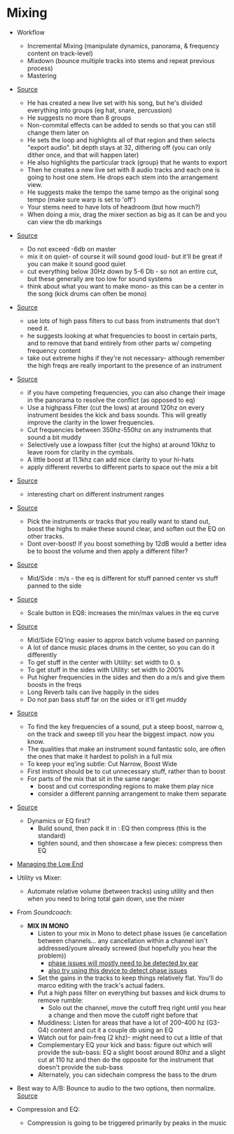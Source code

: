 Mixing
==============

- Workflow
    - Incremental Mixing (manipulate dynamics, panorama, & frequency content on track-level)
    - Mixdown (bounce multiple tracks into stems and repeat previous process)
    - Mastering

- [Source](https://www.ableton.com/en/blog/mixing-live-tutorial-new-course-pyramind/)
    - He has created a new live set with his song, but he's divided everything into groups (eg hat, snare, percussion)
    - He suggests no more than 8 groups
    - Non-commital effects can be added to sends so that you can still change them later on
    - He sets the loop and highlights all of that region and then selects "export audio".  bit depth stays at 32, dithering off (you can only dither once, and that will happen later)
    - He also highlights the particular track (group) that he wants to export
    - Then he creates a new live set with 8 audio tracks and each one is going to host one stem.  He drops each stem into the arrangement view.
    - He suggests make the tempo the same tempo as the original song tempo (make sure warp is set to 'off')
    - Your stems need to have lots of headroom (but how much?)
    - When doing a mix, drag the mixer section as big as it can be and you can view the db markings

- [Source](http://tarekith.com/assets/mixdowns.html)
    - Do not exceed -6db on master
    - mix it on quiet- of course it will sound good loud- but it'll be great if you can make it sound good quiet
    - cut everything below 30Hz down by 5-6 Db - so not an entire cut, but these generally are too low for sound systems
    - think about what you want to make mono- as this can be a center in the song (kick drums can often be mono)


- [Source](http://www.youtube.com/watch?feature=player_embedded&v=AGFzYh_C7to)
    - use lots of high pass filters to cut bass from instruments that don't need it.
    - he suggests looking at what frequencies to boost in certain parts, and to remove that band entirely from other parts w/ competing frequency content
    - take out extreme highs if they're not necessary- although remember the high freqs are really important to the presence of an instrument

- [Source](http://www.musicsoftwaretraining.com/blog/eqs-and-separation/)
    - if you have competing frequencies, you can also change their image in the panorama to resolve the conflict (as opposed to eq)
    - Use a highpass Filter (cut the lows) at around 120hz on every instrument besides the kick and bass sounds. This will greatly improve the clarity in the lower frequencies.
    - Cut frequencies between 350hz-550hz on any instruments that sound a bit muddy
    - Selectively use a lowpass filter (cut the highs) at around 10khz to leave room for clarity in the cymbals.
    - A little boost at 11.1khz can add nice clarity to your hi-hats
    - apply different reverbs to different parts to space out the mix a bit

- [Source](https://www.afrodjmac.com/2013/02/19/clean-up-a-mix-ableton-tutorial/)
    - interesting chart on different instrument ranges

- [Source](http://www.everythingableton.com/2011/01/eq-how-to-do-it-right/)
    - Pick the instruments or tracks that you really want to stand out, boost the highs to make these sound clear, and soften out the EQ on other tracks.
    - Dont over-boost!  If you boost something by 12dB would a better idea be to boost the volume and then apply a different filter?

- [Source](http://www.joshuacasper.com/ableton-tutorials/ableton-tutorial-15-pro-eq8-presets-and-secrets/)
    - Mid/Side : m/s - the eq is different for stuff panned center vs stuff panned to the side
 
- [Source](http://www.joshuacasper.com/ableton-tutorials/ableton-tutorial-mixing-mastering-eq-8-scale-parameter/)
    - Scale button in EQ8: increases the min/max values in the eq curve
 
- [Source](http://blip.tv/the-ableton-cookbook/mid-side-eq-4405256)
    - Mid/Side EQ'ing: easier to approx batch volume based on panning
    - A lot of dance music places drums in the center, so you can do it differently
    - To get stuff in the center with Utility: set width to 0.  s
    - To get stuff in the sides with Utility: set width to 200%
    - Put higher frequencies in the sides and then do a m/s and give them boosts in the freqs
    - Long Reverb tails can live happily in the sides
    - Do not pan bass stuff far on the sides or it'll get muddy
 
- [Source](http://music.tutsplus.com/tutorials/8-easy-steps-to-better-eq--audio-942)
    - To find the key frequencies of a sound, put a steep boost, narrow q, on the track and sweep till you hear the biggest impact.  now you know.
    - The qualities that make an instrument sound fantastic solo, are often the ones that make it hardest to polish in a full mix
    - To keep your eq'ing subtle: Cut Narrow, Boost Wide
    - First instinct should be to cut unnecessary stuff, rather than to boost	
    - For parts of the mix that sit in the same range:
        - boost and cut corresponding regions to make them play nice
        - consider a different panning arrangement to make them separate

- [Source](https://www.youtube.com/watch?v=Q6N0ipeBb1w)
    - Dynamics or EQ first? 
        - Build sound, then pack it in : EQ then compress (this is the standard)
        - tighten sound, and then showcase a few pieces: compress then EQ

- [Managing the Low End](http://abletonlife.com/how-to-control-the-low-end-in-your-mix-in-ableton)

- Utility vs Mixer:
	- Automate relative volume (between tracks) using utility and then when you need to bring total gain down, use the mixer

- From *Soundcoach*:
	- **MIX IN MONO**
        - Listen to your mix in Mono to detect phase issues (ie cancellation between channels... any cancellation within a channel isn't addressed/youre already screwed (but hopefully you hear the problem))
            - [phase issues will mostly need to be detected by ear](http://music.tutsplus.com/tutorials/fixing-phase--cms-19988)
            - [also try using this device to detect phase issues](http://www.maxforlive.com/library/device/1363/simple-rms-meter)
        - Set the gains in the tracks to keep things relatively flat.  You'll do marco editing with the track's actual faders.
        - Put a high pass filter on everything but basses and kick drums to remove rumble:
            - Solo out the channel, move the cutoff freq right until you hear a change and then move the cutoff right before that
        - Muddiness: Listen for areas that have a lot of 200-400 hz (G3-G4) content and cut it a couple db using an EQ
        - Watch out for pain-freq (2 khz)- might need to cut a little of that
        - Complementary EQ your kick and bass: figure out which will provide the sub-bass: EQ a slight boost around 80hz and a slight cut at 110 hz and then do the opposite for the instrument that doesn't provide the sub-bass
        - Alternately, you can sidechain compress the bass to the drum

- Best way to A/B:  Bounce to audio to the two options, then normalize. [Source](https://forum.ableton.com/viewtopic.php?f=1&t=213567)

- Compression and EQ:
    - Compression is going to be triggered primarily by peaks in the music

